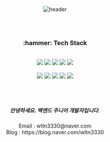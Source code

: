 <div align="center">
  
  ![header](https://capsule-render.vercel.app/api?type=Waving&text=Jisoo%27s%20Hub&fontSize=60&fontColor=6E2FC7)


  
 <br/>
 <br/>
  
<h3 align="center">:hammer: Tech Stack</h3>
 
 <br/>
  
<img src="https://img.shields.io/badge/JAVA-007396?style=for-the-badge&logo=Java&logoColor=white">
<img src="https://img.shields.io/badge/JavaScript-F7DF1E?style=for-the-badge&logo=JavaScript&logoColor=white">
<img src="https://img.shields.io/badge/Spring-6DB33F?style=for-the-badge&logo=Spring&logoColor=white">
<img src="https://img.shields.io/badge/HTML5-E34F26?style=for-the-badge&logo=HTML5&logoColor=white">
<img src="https://img.shields.io/badge/CSS3-1572B6?style=for-the-badge&logo=CSS3&logoColor=white"> <br><br>
<img src="https://img.shields.io/badge/MySQL-4479A1?style=for-the-badge&logo=MySQL&logoColor=white">
<img src="https://img.shields.io/badge/Oracle-F80000?style=for-the-badge&logo=Oracle&logoColor=white"> 
<img src="https://img.shields.io/badge/aws-232F3E?style=for-the-badge&logo=Amazon aws&logoColor=white">
<img src="https://img.shields.io/badge/Eclipse-2C2255?style=for-the-badge&logo=Eclipse%20IDE&logoColor=white">
<img src="https://img.shields.io/badge/github-181717?style=for-the-badge&logo=github&logoColor=white">
 
   <br/>
   <br/>
   <br/>
   <br/>

   <h5 align="center">안녕하세요. 백엔드 주니어 개발자입니다. </h5>
   <span>Email : wltn3330@naver.com</span><br>
   <span>Blog : https://blog.naver.com/wltn3330</span>
   <br><br><br><br><br><br><br><br>
<!--
<h3 align="center">👩‍💻 My Github Stats</h3>
<div align="center">

[![Anurag's GitHub stats](https://github-readme-stats.vercel.app/api?username=Land66Land&hide_title=true&show_icons=true&include_all_commits=true&disable_animations=true&theme=vue)](https://github.com/anuraghazra/github-readme-stats)
</div>
   <br/>
   <br/>
﻿-->

 

<!--
**Land66Land/Land66Land** is a ✨ _special_ ✨ repository because its `README.md` (this file) appears on your GitHub profile.

Here are some ideas to get you started:

- 🔭 I’m currently working on ...
- 🌱 I’m currently learning ...
- 👯 I’m looking to collaborate on ...
- 🤔 I’m looking for help with ...
- 💬 Ask me about ...
- 📫 How to reach me: ...
- 😄 Pronouns: ...
- ⚡ Fun fact: ...
-->
